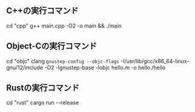 ## C++の実行コマンド
cd "cpp"
g++ main.cpp -O2 -o main && ./main

## Object-Cの実行コマンド
cd "objc"
clang `gnustep-config --objc-flags` -I/usr/lib/gcc/x86_64-linux-gnu/12/include -O2 -lgnustep-base -lobjc hello.m -o hello./hello

## Rustの実行コマンド
cd "rust"
cargo run --release
